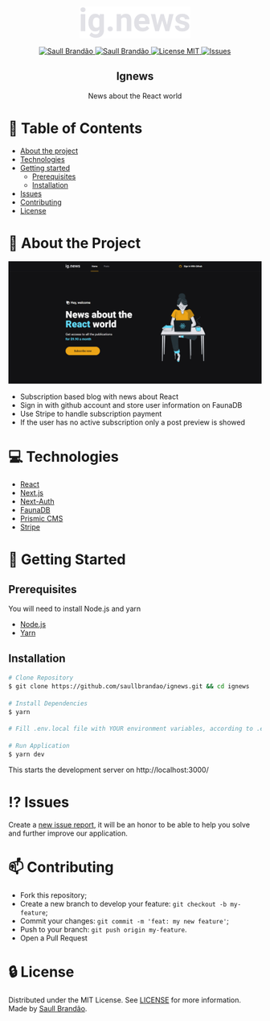 <!-- PROJECT LOGO -->
<br />
<p align="center">
  <a href="https://ignews-saullbrandao.vercel.app/">
    <img src="https://raw.githubusercontent.com/saullbrandao/ignews/main/public/images/logo.svg" alt='logo'/>
    
  </a>

  <p align="center">
    <a href="https://www.twitter.com/saullbrandao/">
      <img alt="Saull Brandão" src="https://img.shields.io/badge/-saullbrandao-1DA1F2?style=flat&logo=Twitter&logoColor=white" />
    </a>
    <a href="https://www.linkedin.com/in/saullbrandao/">
      <img alt="Saull Brandão" src="https://img.shields.io/badge/-saullbrandao-0A66C2?style=flat&logo=Linkedin&logoColor=white" />
    </a>
    <a href="./LICENSE">
      <img alt="License MIT" src="https://img.shields.io/github/license/saullbrandao/ignews" />
    </a>
    <a href="https://github.com/saullbrandao/ignews/issues">
    <img alt="Issues" src="https://img.shields.io/github/issues/saullbrandao/ignews" />
    </a>
  </p>
  <h2 align="center">Ignews</h2>

  <p align="center">
    News about the React world
    <br />
  </p>
</p>

# :bookmark_tabs: Table of Contents

- [About the project](#about-the-project)
- [Technologies](#technologies)
- [Getting started](#getting-started)
  - [Prerequisites](#prerequisites)
  - [Installation](#installation)
- [Issues](#issues)
- [Contributing](#contributing)
- [License](#license)

# :page_with_curl: About the Project

![ignews](https://raw.githubusercontent.com/saullbrandao/ignews/main/demo.png)

- Subscription based blog with news about React
- Sign in with github account and store user information on FaunaDB
- Use Stripe to handle subscription payment
- If the user has no active subscription only a post preview is showed

# :computer: Technologies

- [React](https://github.com/facebook/react)
- [Next.js](https://github.com/vercel/next.js/)
- [Next-Auth](https://github.com/nextauthjs/next-auth)
- [FaunaDB](https://fauna.com/)
- [Prismic CMS](https://prismic.io/)
- [Stripe](https://stripe.com)

# :rocket: Getting Started

## Prerequisites

You will need to install Node.js and yarn

- [Node.js](https://nodejs.org/en/download/)
- [Yarn](https://classic.yarnpkg.com/en/docs/install)

## Installation

```sh
# Clone Repository
$ git clone https://github.com/saullbrandao/ignews.git && cd ignews

# Install Dependencies
$ yarn

# Fill .env.local file with YOUR environment variables, according to .env.example file.

# Run Application
$ yarn dev
```

This starts the development server on http://localhost:3000/

# :interrobang: Issues

Create a <a href="https://github.com/saullbrandao/ignews/issues">new issue
report</a>, it will be an honor to be able to help you solve and further improve
our application.

# :mailbox: Contributing

- Fork this repository;
- Create a new branch to develop your feature: `git checkout -b my-feature`;
- Commit your changes: `git commit -m 'feat: my new feature'`;
- Push to your branch: `git push origin my-feature`.
- Open a Pull Request

# :lock: License

Distributed under the MIT License. See [LICENSE](./LICENSE) for more
information. Made by [Saull Brandão](https://www.linkedin.com/in/saullbrandao/).
